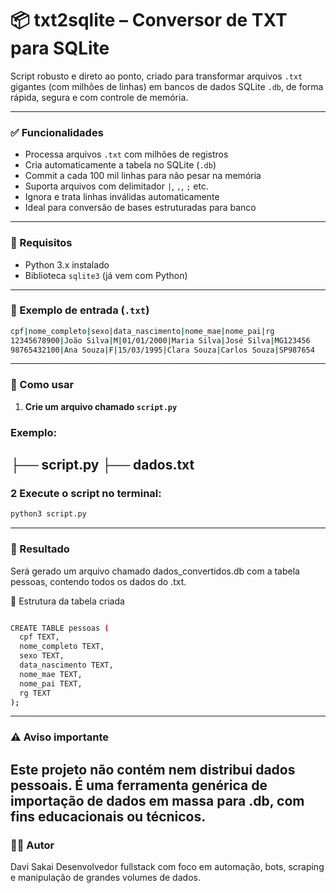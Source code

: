 # 📦 txt2sqlite – Conversor de TXT para SQLite

Script robusto e direto ao ponto, criado para transformar arquivos `.txt` gigantes (com milhões de linhas) em bancos de dados SQLite `.db`, de forma rápida, segura e com controle de memória.

---

### ✅ Funcionalidades

- Processa arquivos `.txt` com milhões de registros  
- Cria automaticamente a tabela no SQLite (`.db`)  
- Commit a cada 100 mil linhas para não pesar na memória  
- Suporta arquivos com delimitador `|`, `,`, `;` etc.  
- Ignora e trata linhas inválidas automaticamente  
- Ideal para conversão de bases estruturadas para banco  

---

### 🧰 Requisitos

- Python 3.x instalado  
- Biblioteca `sqlite3` (já vem com Python)  

---

### 📁 Exemplo de entrada (`.txt`)
  ```bash
cpf|nome_completo|sexo|data_nascimento|nome_mae|nome_pai|rg
12345678900|João Silva|M|01/01/2000|Maria Silva|José Silva|MG123456
98765432100|Ana Souza|F|15/03/1995|Clara Souza|Carlos Souza|SP987654
  ```

---

### 🚀 Como usar

1. **Crie um arquivo chamado `script.py`**


### Exemplo:

├── script.py
├── dados.txt
---
### 2 Execute o script no terminal:
  ```bash  
python3 script.py
  ```
---
### 🎯 Resultado
Será gerado um arquivo chamado dados_convertidos.db com a tabela pessoas, contendo todos os dados do .txt.

📜 Estrutura da tabela criada
  ```bash

CREATE TABLE pessoas (
    cpf TEXT,
    nome_completo TEXT,
    sexo TEXT,
    data_nascimento TEXT,
    nome_mae TEXT,
    nome_pai TEXT,
    rg TEXT
);
  ```
---
### ⚠️ Aviso importante
Este projeto não contém nem distribui dados pessoais. É uma ferramenta genérica de importação de dados em massa para .db, com fins educacionais ou técnicos.
---
### 👨‍💻 Autor
Davi Sakai
Desenvolvedor fullstack com foco em automação, bots, scraping e manipulação de grandes volumes de dados.



